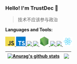 ### Hello! I'm TrustDec 👋

> 技术不应该参与政治

**Languages and Tools:**

<div>
    <a href="https://github.com/TrustDec">
        <img height="30"
            src="https://raw.githubusercontent.com/github/explore/80688e429a7d4ef2fca1e82350fe8e3517d3494d/topics/javascript/javascript.png">
    </a>
    <a href="https://github.com/TrustDec">
        <img height="30"
            src="https://raw.githubusercontent.com/github/explore/80688e429a7d4ef2fca1e82350fe8e3517d3494d/topics/typescript/typescript.png">
    </a>
    <a href="https://github.com/TrustDec">
        <img height="30" src="https://avatars.githubusercontent.com/u/39974763?s=64&v=4">
    </a>
    <a href="https://github.com/TrustDec">
        <img height="30" src="https://avatars.githubusercontent.com/u/44854347?s=64&v=4">
    </a>
    <a href="https://github.com/TrustDec">
        <img height="30"
            src="https://raw.githubusercontent.com/github/explore/80688e429a7d4ef2fca1e82350fe8e3517d3494d/topics/nodejs/nodejs.png">
    </a>
    <a href="https://github.com/TrustDec">
        <img height="30" src="https://avatars.githubusercontent.com/u/88368777?s=64&v=4">
    </a>
    <a href="https://github.com/TrustDec">
        <img height="30" src="https://avatars.githubusercontent.com/u/39607406?s=64&v=4">
    </a>
    <a href="https://github.com/facebook/react/">
        <img height="30"
            src="https://raw.githubusercontent.com/github/explore/80688e429a7d4ef2fca1e82350fe8e3517d3494d/topics/react/react.png">
    </a>
</div>

>

| <a href="https://github.com/TrustDec"><img align="center" src="https://github-readme-stats.vercel.app/api?username=TrustDec&count_private=true&show_icons=true&include_all_commits=true&theme=tokyonight&hide_border=true" alt="Anurag's github stats" /></a> | <a href="https://github.com/TrustDec"><img align="center" src="https://github-readme-stats.vercel.app/api/top-langs/?username=TrustDec&count_private=true&layout=compact&theme=tokyonight&hide_border=true" /></a> |
| ------------- | ------------- |
